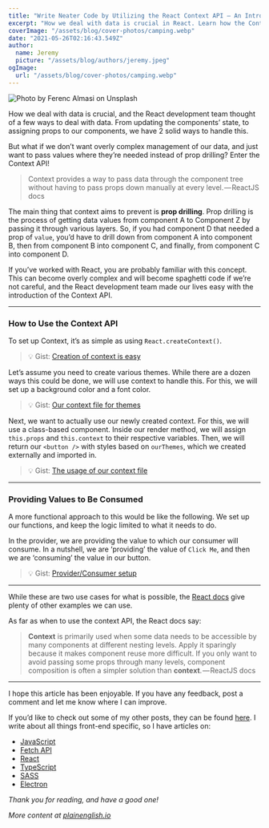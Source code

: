 ```yaml
---
title: "Write Neater Code by Utilizing the React Context API — An Introduction"
excerpt: "How we deal with data is crucial in React. Learn how the Context API helps reduce prop drilling and improve code readability."
coverImage: "/assets/blog/cover-photos/camping.webp"
date: "2021-05-26T02:16:43.549Z"
author:
  name: Jeremy
  picture: "/assets/blog/authors/jeremy.jpeg"
ogImage:
  url: "/assets/blog/cover-photos/camping.webp"
---
```


![Photo by Ferenc Almasi on Unsplash](https://cdn-images-1.medium.com/max/800/0*VzKXjmARSsqVXwO6)

How we deal with data is crucial, and the React development team thought of a few ways to deal with data. From updating the components’ state, to assigning props to our components, we have 2 solid ways to handle this.

But what if we don’t want overly complex management of our data, and just want to pass values where they’re needed instead of prop drilling? Enter the Context API!

> Context provides a way to pass data through the component tree without having to pass props down manually at every level. — ReactJS docs

The main thing that context aims to prevent is **prop drilling**. Prop drilling is the process of getting data values from component A to Component Z by passing it through various layers. So, if you had component D that needed a prop of `value`, you’d have to drill down from component A into component B, then from component B into component C, and finally, from component C into component D.

If you’ve worked with React, you are probably familiar with this concept. This can become overly complex and will become spaghetti code if we’re not careful, and the React development team made our lives easy with the introduction of the Context API.

---

### How to Use the Context API

To set up Context, it’s as simple as using `React.createContext()`.

> 💡 Gist: [Creation of context is easy](https://gist.github.com/jeremylgrice/c49071d07fcf79ebc04f706721e2c988)

Let’s assume you need to create various themes. While there are a dozen ways this could be done, we will use context to handle this. For this, we will set up a background color and a font color.

> 💡 Gist: [Our context file for themes](https://gist.github.com/jeremylgrice/b5494a7b47c870da49b4aabf4141a500)

Next, we want to actually use our newly created context. For this, we will use a class-based component. Inside our render method, we will assign `this.props` and `this.context` to their respective variables. Then, we will return our `<button />` with styles based on `ourThemes`, which we created externally and imported in.

> 💡 Gist: [The usage of our context file](https://gist.github.com/jeremylgrice/88697e8d07e4600204cee960c78b5bee)

---

### Providing Values to Be Consumed

A more functional approach to this would be like the following. We set up our functions, and keep the logic limited to what it needs to do.

In the provider, we are providing the value to which our consumer will consume. In a nutshell, we are ‘providing’ the value of `Click Me`, and then we are ‘consuming’ the value in our button.

> 💡 Gist: [Provider/Consumer setup](https://gist.github.com/jeremylgrice/de3cc4af8e02fc0ee0d8ed72a757f746)

---

While these are two use cases for what is possible, the [React docs](https://reactjs.org/docs/context.html#contextprovider) give plenty of other examples we can use.

As far as when to use the context API, the React docs say:

> **Context** is primarily used when some data needs to be accessible by many components at different nesting levels. Apply it sparingly because it makes component reuse more difficult. If you only want to avoid passing some props through many levels, component composition is often a simpler solution than **context**. — ReactJS docs

---

I hope this article has been enjoyable. If you have any feedback, post a comment and let me know where I can improve.

If you’d like to check out some of my other posts, they can be found [here](https://jgrice01.medium.com/). I write about all things front-end specific, so I have articles on:

- [JavaScript](https://javascript.plainenglish.io/want-to-write-better-javascript-a-few-cool-features-to-help-out-54b80eddf85d)
- [Fetch API](https://avetwhocodes.com/fetching-data-from-an-api-with-the-fetch-api-in-react-5dbe0abcfb41)
- [React](https://javascript.plainenglish.io/level-up-your-react-skills-with-the-use-of-composition-766a41f544c9)
- [TypeScript](https://jgrice01.medium.com/typescript-understanding-the-basics-a2264759cd2d)
- [SASS](https://medium.com/codex/writing-better-sass-with-dynamic-class-generators-e486a0413d0d)
- [Electron](https://jgrice01.medium.com/want-to-build-desktop-apps-using-js-say-hello-to-electron-4f862c3b4e38)

_Thank you for reading, and have a good one!_

_More content at [plainenglish.io](http://plainenglish.io/)_
